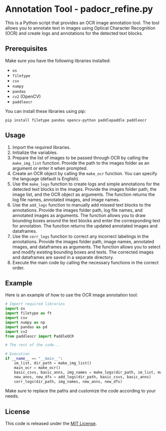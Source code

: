# Annotation Tool - padocr_refine.py

This is a Python script that provides an OCR image annotation tool. The tool allows you to annotate text in images using Optical Character Recognition (OCR) and create logs and annotations for the detected text blocks.

## Prerequisites

Make sure you have the following libraries installed:

- `os`
- `filetype`
- `csv`
- `numpy`
- `pandas`
- `cv2` (OpenCV)
- `paddleocr`

You can install these libraries using pip:

```
pip install filetype pandas opencv-python paddlepaddle paddleocr
```

## Usage

1. Import the required libraries.
2. Initialize the variables.
3. Prepare the list of images to be passed through OCR by calling the `make_img_list` function. Provide the path to the images folder as an argument or enter it when prompted.
4. Create an OCR object by calling the `make_ocr` function. You can specify the language (default is English).
5. Use the `make_logs` function to create logs and simple annotations for the detected text blocks in the images. Provide the images folder path, the image list, and the OCR object as arguments. The function returns the log file names, annotated images, and image names.
6. Use the `add_logs` function to manually add missed text blocks to the annotations. Provide the images folder path, log file names, and annotated images as arguments. The function allows you to draw bounding boxes around the text blocks and enter the corresponding text for annotation. The function returns the updated annotated images and dataframes.
7. Use the `corr_logs` function to correct any incorrect labelings in the annotations. Provide the images folder path, image names, annotated images, and dataframes as arguments. The function allows you to select and modify existing bounding boxes and texts. The corrected images and dataframes are saved in a separate directory.
8. Execute the main code by calling the necessary functions in the correct order.

## Example

Here is an example of how to use the OCR image annotation tool:

```python
# Import required libraries
import os
import filetype as ft
import csv
import numpy as np
import pandas as pd
import cv2
from paddleocr import PaddleOCR

# The rest of the code...

# Execution
if __name__ == "__main__":
    im_list, dir_path = make_img_list()
    main_ocr = make_ocr()
    basic_csvs, basic_anns, img_names = make_logs(dir_path, im_list, main_ocr)
    new_anns, new_dfs = add_logs(dir_path, basic_csvs, basic_anns)
    corr_logs(dir_path, img_names, new_anns, new_dfs)
```

Make sure to replace the paths and customize the code according to your needs.

## License

This code is released under the [MIT License](https://opensource.org/licenses/MIT).
